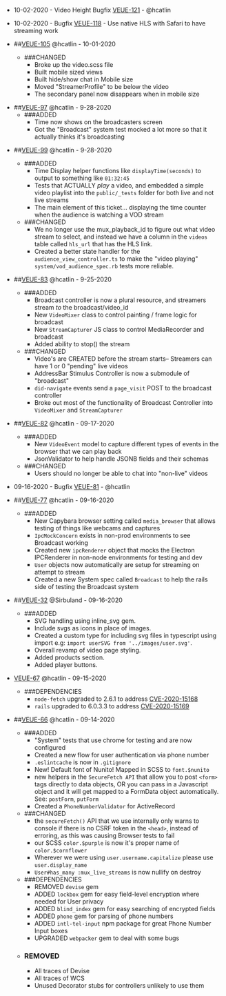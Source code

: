 - 10-02-2020 - Video Height Bugfix [VEUE-121](https://app.clickup.com/t/8444384/VEUE-121) - @hcatlin

- 10-02-2020 - Bugfix [VEUE-118](https://app.clickup.com/t/8444384/VEUE-118) - Use native HLS with Safari to have streaming work

- ##[VEUE-105](https://app.clickup.com/t/8444384/VEUE-105)
  @hcatlin - 10-01-2020
  - ###CHANGED
    - Broke up the video.scss file
    - Built mobile sized views
    - Built hide/show chat in Mobile size
    - Moved "StreamerProfile" to be below the video
    - The secondary panel now disappears when in mobile size

* ##[VEUE-97](https://app.clickup.com/t/8444384/VEUE-97)
  @hcatlin - 9-28-2020
  - ###ADDED
    - Time now shows on the broadcasters screen
    - Got the "Broadcast" system test mocked a lot more so that it actually thinks it's broadcasting

- ##[VEUE-99](https://app.clickup.com/t/8444384/VEUE-99)
  @hcatlin - 9-28-2020

  - ###ADDED
    - Time Display helper functions like `displayTime(seconds)` to output to something like `01:32:45`
    - Tests that ACTUALLY _play_ a video, and embedded a simple video playlist into the `public/_tests` folder
      for both live and not live streams
    - The main element of this ticket... displaying the time counter when the audience is watching a VOD stream
  - ###CHANGED
    - We no longer use the mux_playback_id to figure out what video stream to select, and instead we have a
      column in the `videos` table called `hls_url` that has the HLS link.
    - Created a better state handler for the `audience_view_controller.ts` to make the "video playing"
      `system/vod_audience_spec.rb` tests more reliable.

- ##[VEUE-83](https://app.clickup.com/t/8444384/VEUE-83)
  @hcatlin - 9-25-2020

  - ###ADDED
    - Broadcast controller is now a plural resource, and streamers stream _to_ the broadcast/video_id
    - New `VideoMixer` class to control painting / frame logic for broadcast
    - New `StreamCapturer` JS class to control MediaRecorder and broadcast
    - Added ability to stop() the stream
  - ###CHANGED
    - Video's are CREATED before the stream starts– Streamers can have 1 or 0 "pending" live videos
    - AddressBar Stimulus Controller is now a submodule of "broadcast"
    - `did-navigate` events send a `page_visit` POST to the broadcast controller
    - Broke out most of the functionality of Broadcast Controller into `VideoMixer` and `StreamCapturer`

- ##[VEUE-82](https://app.clickup.com/t/8444384/VEUE-82)
  @hcatlin - 09-17-2020

  - ###ADDED
    - New `VideoEvent` model to capture different types of events in the browser that we can play back
    - JsonValidator to help handle JSONB fields and their schemas
  - ###CHANGED
    - Users should no longer be able to chat into "non-live" videos

- 09-16-2020 - Bugfix [VEUE-81](https://app.clickup.com/t/8444384/VEUE-81) - @hcatlin

- ##[VEUE-77](https://app.clickup.com/t/8444384/VEUE-77)
  @hcatlin - 09-16-2020

  - ###ADDED
    - New Capybara browser setting called `media_browser` that allows testing of things like webcams and captures
    - `IpcMockConcern` exists in non-prod environments to see Broadcast working
    - Created new `ipcRenderer` object that mocks the Electron IPCRenderer in non-node environments for testing and dev
    - `User` objects now automatically are setup for streaming on attempt to stream
    - Created a new System spec called `Broadcast` to help the rails side of testing the Broadcast system

- ##[VEUE-32](https://app.clickup.com/t/8444384/VEUE-32)
  @Sirbuland - 09-16-2020
  - ###ADDED
    - SVG handling using inline_svg gem.
    - Include svgs as icons in place of images.
    - Created a custom type for including svg files in typescript using import e.g: `import userSVG from '../images/user.svg'`.
    - Overall revamp of video page styling.
    - Added products section.
    - Added player buttons.

* [VEUE-67](https://app.clickup.com/t/8444384/VEUE-67)
  @hcatlin - 09-15-2020

  - ###DEPENDENCIES
    - `node-fetch` upgraded to 2.6.1 to address [CVE-2020-15168](https://github.com/advisories/GHSA-w7rc-rwvf-8q5r)
    - `rails` upgraded to 6.0.3.3 to address [ CVE-2020-15169](https://github.com/advisories/GHSA-cfjv-5498-mph5)

* ##[VEUE-66](https://app.clickup.com/t/8444384/VEUE-66)
  @hcatlin - 09-14-2020
  - ###ADDED
    - "System" tests that use chrome for testing and are now configured
    - Created a new flow for user authentication via phone number
    - `.eslintcache` is now in `.gitignore`
    - New! Default font of Nunito! Mapped in SCSS to `font.$nunito`
    - new helpers in the `SecureFetch API` that allow you to post `<form>` tags directly to data objects, OR you can pass in a Javascript object and it will get mapped to a FormData object automatically. See: `postForm`, `putForm`
    - Created a `PhoneNumberValidator` for ActiveRecord
  - ###CHANGED
    - the `secureFetch()` API that we use internally only warns to console if there is no CSRF token in the `<head>`, instead of erroring, as this was causing Browser tests to fail
    - our SCSS `color.$purple` is now it's proper name of `color.$cornflower`
    - Wherever we were using `user.username.capitalize` please use `user.display_name`
    - `User#has_many :mux_live_streams` is now nullify on destroy
  - ###DEPENDENCIES
    - REMOVED `devise` gem
    - ADDED `lockbox` gem for easy field-level encryption where needed for User privacy
    - ADDED `blind_index` gem for easy searching of encrypted fields
    - ADDED `phone` gem for parsing of phone numbers
    - ADDED `intl-tel-input` npm package for great Phone Number Input boxes
    - UPGRADED `webpacker` gem to deal with some bugs
  - ### REMOVED
    - All traces of Devise
    - All traces of WCS
    - Unused Decorator stubs for controllers unlikely to use them
